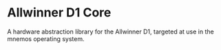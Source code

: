 # Allwinner D1 Core

A hardware abstraction library for the Allwinner D1, targeted
at use in the mnemos operating system.

